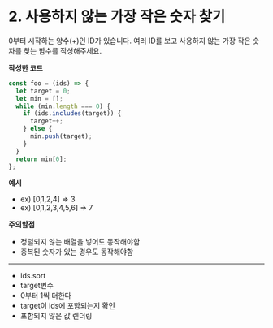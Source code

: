 # 2. 사용하지 않는 가장 작은 숫자 찾기

0부터 시작하는 양수(+)인 ID가 있습니다. 여러 ID를 보고 사용하지 않는 가장 작은 숫자를 찾는 함수를 작성해주세요.

**작성한 코드**

```jsx
const foo = (ids) => {
  let target = 0;
  let min = [];
  while (min.length === 0) {
    if (ids.includes(target)) {
      target++;
    } else {
      min.push(target);
    }
  }
  return min[0];
};
```

**예시**

- ex) [0,1,2,4] ⇒ 3
- ex) [0,1,2,3,4,5,6] ⇒ 7

**주의할점**

- 정렬되지 않는 배열을 넣어도 동작해야함
- 중복된 숫자가 있는 경우도 동작해야함

---

- ids.sort
- target변수
- 0부터 1씩 더한다
- target이 ids에 포함되는지 확인
- 포함되지 않은 값 렌더링
